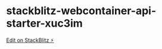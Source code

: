 # stackblitz-webcontainer-api-starter-xuc3im

[Edit on StackBlitz ⚡️](https://stackblitz.com/edit/stackblitz-webcontainer-api-starter-xuc3im)